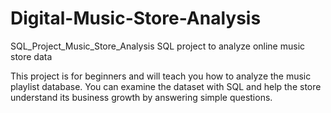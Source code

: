 # Digital-Music-Store-Analysis
SQL_Project_Music_Store_Analysis
SQL project to analyze online music store data

This project is for beginners and will teach you how to analyze the music playlist database.
You can examine the dataset with SQL and help the store understand its business growth by answering simple questions.

